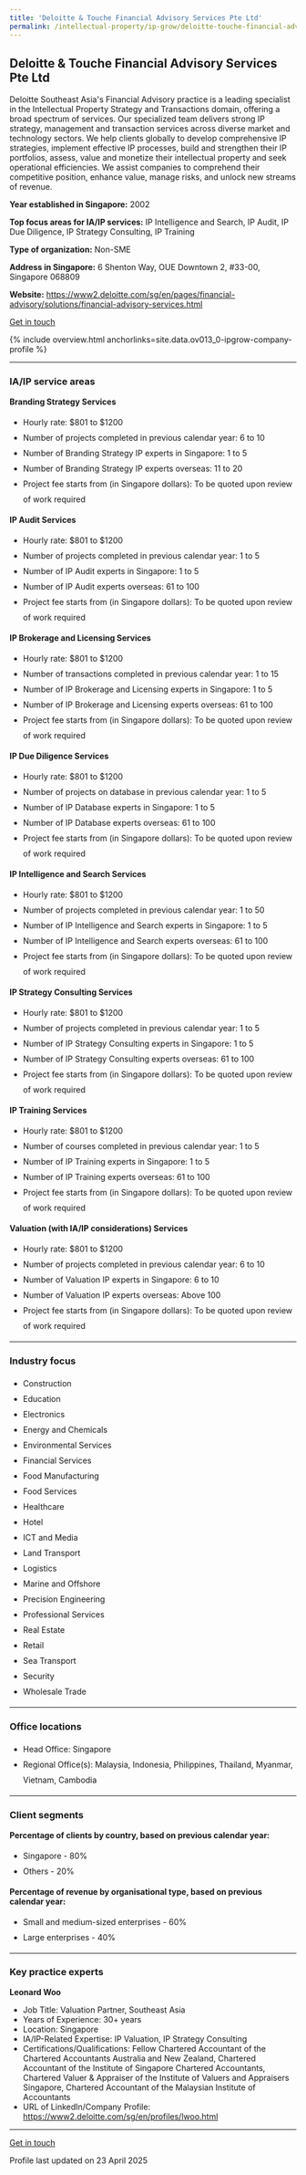 ```yaml
---
title: 'Deloitte & Touche Financial Advisory Services Pte Ltd'
permalink: /intellectual-property/ip-grow/deloitte-touche-financial-advisory-services-pte-ltd/
---
```


## Deloitte & Touche Financial Advisory Services Pte Ltd

Deloitte Southeast Asia's Financial Advisory practice is a leading specialist in the Intellectual Property Strategy and Transactions domain, offering a broad spectrum of services. Our specialized team delivers strong IP strategy, management and transaction services across diverse market and technology sectors. We help clients globally to develop comprehensive IP strategies, implement effective IP processes, build and strengthen their IP portfolios, assess, value and monetize their intellectual property and seek operational efficiencies. We assist companies to comprehend their competitive position, enhance value, manage risks, and unlock new streams of revenue.

<b>Year established in Singapore:</b> 2002

<b>Top focus areas for IA/IP services:</b> IP Intelligence and Search, IP Audit, IP Due Diligence, IP Strategy Consulting, IP Training

<b>Type of organization:</b> Non-SME

<b>Address in Singapore:</b> 6 Shenton Way, OUE Downtown 2, #33-00, Singapore 068809

<b>Website:</b> <a href='https://www2.deloitte.com/sg/en/pages/financial-advisory/solutions/financial-advisory-services.html'>https://www2.deloitte.com/sg/en/pages/financial-advisory/solutions/financial-advisory-services.html</a>

<a class='btn' href='https://form.gov.sg/67d004d49cd47ed14ea64603' target='_blank' rel='noopener'>Get in touch</a>

{% include overview.html anchorlinks=site.data.ov013_0-ipgrow-company-profile %}

---
<a name='ip-related-service-areas'></a>
### IA/IP service areas

**Branding Strategy Services**

<ul>
<li style='line-height: 27px; margin: 0px 0px !important'>Hourly rate:  $801 to $1200</li>
<li style='line-height: 27px; margin: 0px 0px !important'>Number of projects completed in previous calendar year: 6 to 10</li>
<li style='line-height: 27px; margin: 0px 0px !important'>Number of Branding Strategy IP experts in Singapore: 1 to 5</li>
<li style='line-height: 27px; margin: 0px 0px !important'>Number of Branding Strategy IP experts overseas: 11 to 20</li>
<li style='line-height: 27px; margin: 0px 0px !important'>Project fee starts from (in Singapore dollars):  To be quoted upon review of work required</li>
</ul>

**IP Audit Services**

<ul>
<li style='line-height: 27px; margin: 0px 0px !important'>Hourly rate:  $801 to $1200</li>
<li style='line-height: 27px; margin: 0px 0px !important'>Number of projects completed in previous calendar year: 1 to 5</li>
<li style='line-height: 27px; margin: 0px 0px !important'>Number of IP Audit experts in Singapore: 1 to 5</li>
<li style='line-height: 27px; margin: 0px 0px !important'>Number of IP Audit experts overseas: 61 to 100</li>
<li style='line-height: 27px; margin: 0px 0px !important'>Project fee starts from (in Singapore dollars):  To be quoted upon review of work required</li>
</ul>

**IP Brokerage and Licensing Services**

<ul>
<li style='line-height: 27px; margin: 0px 0px !important'>Hourly rate:  $801 to $1200</li>
<li style='line-height: 27px; margin: 0px 0px !important'>Number of transactions completed in previous calendar year: 1 to 15</li>
<li style='line-height: 27px; margin: 0px 0px !important'>Number of IP Brokerage and Licensing experts in Singapore: 1 to 5</li>
<li style='line-height: 27px; margin: 0px 0px !important'>Number of IP Brokerage and Licensing experts overseas: 61 to 100</li>
<li style='line-height: 27px; margin: 0px 0px !important'>Project fee starts from (in Singapore dollars):  To be quoted upon review of work required</li>
</ul>

**IP Due Diligence Services**

<ul>
<li style='line-height: 27px; margin: 0px 0px !important'>Hourly rate:  $801 to $1200</li>
<li style='line-height: 27px; margin: 0px 0px !important'>Number of projects on database in previous calendar year: 1 to 5</li>
<li style='line-height: 27px; margin: 0px 0px !important'>Number of IP Database experts in Singapore: 1 to 5</li>
<li style='line-height: 27px; margin: 0px 0px !important'>Number of IP Database experts overseas: 61 to 100</li>
<li style='line-height: 27px; margin: 0px 0px !important'>Project fee starts from (in Singapore dollars):  To be quoted upon review of work required</li>
</ul>

**IP Intelligence and Search Services**

<ul>
<li style='line-height: 27px; margin: 0px 0px !important'>Hourly rate:  $801 to $1200</li>
<li style='line-height: 27px; margin: 0px 0px !important'>Number of projects completed in previous calendar year: 1 to 50</li>
<li style='line-height: 27px; margin: 0px 0px !important'>Number of IP Intelligence and Search experts in Singapore: 1 to 5</li>
<li style='line-height: 27px; margin: 0px 0px !important'>Number of IP Intelligence and Search experts overseas: 61 to 100</li>
<li style='line-height: 27px; margin: 0px 0px !important'>Project fee starts from (in Singapore dollars):  To be quoted upon review of work required</li>
</ul>

**IP Strategy Consulting Services**

<ul>
<li style='line-height: 27px; margin: 0px 0px !important'>Hourly rate:  $801 to $1200</li>
<li style='line-height: 27px; margin: 0px 0px !important'>Number of projects completed in previous calendar year: 1 to 5</li>
<li style='line-height: 27px; margin: 0px 0px !important'>Number of IP Strategy Consulting experts in Singapore: 1 to 5</li>
<li style='line-height: 27px; margin: 0px 0px !important'>Number of IP Strategy Consulting experts overseas: 61 to 100</li>
<li style='line-height: 27px; margin: 0px 0px !important'>Project fee starts from (in Singapore dollars):  To be quoted upon review of work required</li>
</ul>

**IP Training Services**

<ul>
<li style='line-height: 27px; margin: 0px 0px !important'>Hourly rate:  $801 to $1200</li>
<li style='line-height: 27px; margin: 0px 0px !important'>Number of courses completed in previous calendar year: 1 to 5</li>
<li style='line-height: 27px; margin: 0px 0px !important'>Number of IP Training experts in Singapore: 1 to 5</li>
<li style='line-height: 27px; margin: 0px 0px !important'>Number of IP Training experts overseas: 61 to 100</li>
<li style='line-height: 27px; margin: 0px 0px !important'>Project fee starts from (in Singapore dollars):  To be quoted upon review of work required</li>
</ul>

**Valuation (with IA/IP considerations) Services**

<ul>
<li style='line-height: 27px; margin: 0px 0px !important'>Hourly rate:  $801 to $1200</li>
<li style='line-height: 27px; margin: 0px 0px !important'>Number of projects completed in previous calendar year: 6 to 10</li>
<li style='line-height: 27px; margin: 0px 0px !important'>Number of Valuation IP experts in Singapore: 6 to 10</li>
<li style='line-height: 27px; margin: 0px 0px !important'>Number of Valuation IP experts overseas: Above 100</li>
<li style='line-height: 27px; margin: 0px 0px !important'>Project fee starts from (in Singapore dollars):  To be quoted upon review of work required</li>
</ul>

---
<a name='industry-focus'></a>
### Industry focus

<ul><li style='line-height: 27px; margin: 0px 0px !important'> Construction</li><li style='line-height: 27px; margin: 0px 0px !important'> Education</li><li style='line-height: 27px; margin: 0px 0px !important'>Electronics</li><li style='line-height: 27px; margin: 0px 0px !important'>Energy and Chemicals</li><li style='line-height: 27px; margin: 0px 0px !important'>Environmental Services</li><li style='line-height: 27px; margin: 0px 0px !important'>Financial Services</li><li style='line-height: 27px; margin: 0px 0px !important'>Food Manufacturing</li><li style='line-height: 27px; margin: 0px 0px !important'>Food Services</li><li style='line-height: 27px; margin: 0px 0px !important'>Healthcare</li><li style='line-height: 27px; margin: 0px 0px !important'>Hotel</li><li style='line-height: 27px; margin: 0px 0px !important'>ICT and Media</li><li style='line-height: 27px; margin: 0px 0px !important'>Land Transport</li><li style='line-height: 27px; margin: 0px 0px !important'>Logistics</li><li style='line-height: 27px; margin: 0px 0px !important'>Marine and Offshore</li><li style='line-height: 27px; margin: 0px 0px !important'>Precision Engineering</li><li style='line-height: 27px; margin: 0px 0px !important'>Professional Services</li><li style='line-height: 27px; margin: 0px 0px !important'>Real Estate</li><li style='line-height: 27px; margin: 0px 0px !important'>Retail</li><li style='line-height: 27px; margin: 0px 0px !important'>Sea Transport</li><li style='line-height: 27px; margin: 0px 0px !important'>Security</li><li style='line-height: 27px; margin: 0px 0px !important'>Wholesale Trade</li></ul>

---
<a name='office-locations'></a>
### Office locations

<ul><li style='line-height: 27px; margin: 0px 0px !important'> Head Office: Singapore</li><li style='line-height: 27px; margin: 0px 0px !important'>Regional Office(s): Malaysia, Indonesia, Philippines, Thailand, Myanmar, Vietnam, Cambodia</li></ul>

---
<a name='client-segments'></a>
### Client segments

**Percentage of clients by country, based on previous calendar year:**

<ul><li style='line-height: 27px; margin: 0px 0px !important'> Singapore - 80%</li><li style='line-height: 27px; margin: 0px 0px !important'>Others - 20%</li></ul>

**Percentage of revenue by organisational type, based on previous calendar year:**

<ul><li style='line-height: 27px; margin: 0px 0px !important'> Small and medium-sized enterprises - 60%</li><li style='line-height: 27px; margin: 0px 0px !important'>Large enterprises - 40%</li></ul>

---
<a name='key-practice-experts'></a>
### Key practice experts

**Leonard Woo**

- Job Title: Valuation Partner, Southeast Asia
- Years of Experience: 30+ years
- Location: Singapore
- IA/IP-Related Expertise: IP Valuation, IP Strategy Consulting
- Certifications/Qualifications: Fellow Chartered Accountant of the Chartered Accountants Australia and New Zealand, Chartered Accountant of the Institute of Singapore Chartered Accountants, Chartered Valuer & Appraiser of the Institute of Valuers and Appraisers Singapore, Chartered Accountant of the Malaysian Institute of Accountants
- URL of LinkedIn/Company Profile: <a href="https://www2.deloitte.com/sg/en/profiles/lwoo.html" target="_blank" rel="noopener">https://www2.deloitte.com/sg/en/profiles/lwoo.html</a>
 

---
<p>
<a class='btn' href='https://form.gov.sg/67d004d49cd47ed14ea64603' target='_blank' rel='noopener'>Get in touch</a>
</p>
Profile last updated on 23 April 2025
